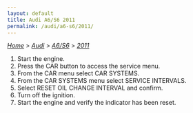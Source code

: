 ```yaml
---
layout: default
title: Audi A6/S6 2011
permalink: /audi/a6-s6/2011/
---
```

[*Home*](/) > [*Audi*](/audi/) > [*A6/S6*](/audi/a6-s6/) > [*2011*](/audi/a6-s6/2011/)

1. Start the engine.
2. Press the CAR button to access the service menu.
3. From the CAR menu select CAR SYSTEMS.
4. From the CAR SYSTEMS menu select SERVICE INTERVALS.
5. Select RESET OIL CHANGE INTERVAL and confirm.
6. Turn off the ignition.
7. Start the engine and verify the indicator has been reset.
